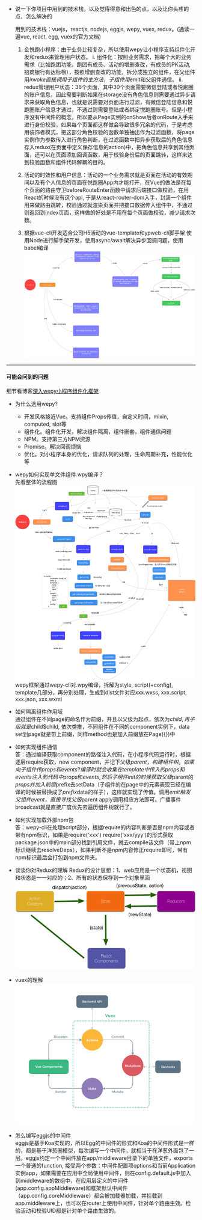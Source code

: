 * 说一下你项目中用到的技术栈，以及觉得得意和出色的点，以及让你头疼的点，怎么解决的

  用到的技术栈：vuejs，reactjs, nodejs, eggjs, wepy, vuex, redux。(通读一遍vue, react, egg, vuex的官方文档)

  1. 企悦跑小程序：由于业务比较复杂，所以使用wepy让小程序支持组件化开发和redux来管理用户状态。
    i. 组件化：按照业务需求，把每个大的业务需求（比如跑团功能，跑团有成员、活动的增删查改，有成员的PK活动, 招商银行有达标榜），按照增删查改的功能，拆分成独立的组件，在父组件用$invoke直接调用子组件的主方法，子组件用$emit和父组件通信。
    ii. redux管理用户状态：36个页面，其中30个页面需要微信登陆或者悦跑圈的账户信息，因此需要判断如果在storage没有角色信息则需要通过异步请求来获取角色信息，也就是说需要对页面进行过滤，有微信登陆信息和悦跑圈账户信息才通过，不通过则需要登陆或者绑定悦跑圈账号。但是小程序没有中间件的概念，所以要从Page实例的onShow后者onRoute入手来进行身份校验，如果每个页面都这样做会导致很多冗余的代码，于是考虑用装饰者模式，把这部分角色校验的函数单独抽出作为过滤函数，将page实例作为参数传入进行角色判断，在过滤函数中把异步获取后的角色信息存入redux(在页面中定义保存信息的action)中，把角色信息共享到其他页面，还可以在页面添加回调函数，用于校验身份后的页面跳转，这样来达到校验函数和组件代码解耦的目的。

  2. 活动的时效性和用户信息：活动的一个业务需求就是页面在活动的有效期间以及有个人信息的页面在悦跑圈App内才能打开，在Vue的做法是在每个页面的路由守卫beforeRouteEnter函数中请求后端接口做校验，在用React的时候没有这个api, 于是从react-router-dom入手，封装一个组件用来做路由跳转，校验通过就渲染页面并把接口数据传入组件中，不通过则返回到index页面，这样做的好处是不用在每个页面做校验，减少请求次数。

  3. 根据vue-cli开发适合公司H5活动的vue-template和ypweb-cli脚手架
  使用Node进行脚手架开发，使用async/await解决异步回调问题，使用babel编译
  ![ypweb-cli](./image/ypweb-cli.png?raw=true 'ypweb-cli')  

--------



#### 可能会问到的问题  
细节看博客[深入wepy小程序组件化框架](https://juejin.im/post/5987370e6fb9a03c42430a30)

* 为什么选用wepy?  
  - 开发风格接近Vue。支持组件Props传值，自定义时间，mixin, computed, slot等
  - 组件化。组件化开发，解决组件隔离，组件嵌套，组件通信问题
  - NPM。支持第三方NPM资源
  - Promise。解决回调烦恼
  - 优化。对小程序本身的优化，请求队列的处理，生命周期补充，性能优化等

* wepy如何实现单文件组件.wpy编译？  
  先看整体的流程图
  ![整体流程图](./image/wepy-cli-compile.png?raw=true 'wepy-cli-compile')  
  wepy框架通过wepy-cli对.wpy编译，拆解为style, script(+config), template几部分，再分别处理，生成到dist文件对应xxx.wxss, xxx.script, xxx.json, xxx.wxml

* 如何隔离组件作用域  
  通过组件在不同page的命名作为前缀，并且以父级为起点，依次为$child, 再子级就是$child$child, 依次类推，不同组件在不同的component实例下，data set到page就是带上前缀，同样method也是加入前缀放在Page({})中

* 如何实现组件通信  
  答：通过编译获取component的路径注入代码，在小程序代码运行时，根据逐层require获取，new component，并记下父级$parent，构建组件树。如果向子组件传props和events?编译时就会收集在template中传入的props和events注入到代码中$props和$events,然后子组件init的时候获取父级$parent的$props并加入前缀$prefix去setData（子组件的在page中的元素表现已经在编译的时候被替换成了$prefix$data的样子），这样就实现了传值。调用$emit触发父组件event，直接寻找父级$parent apply调用相应方法即可。广播事件broadcast就是直接广度优先去遍历组件树就行了。  

* 如何实现加载外部npm包  
  答：wepy-cli在处理script部分，根据require的内容判断是否是npm内容或者带有npm标识，如果是require('xxx') require('xxx/yyy')的形式获取package.json中的main部分找到引用文件，就去compile该文件（带上npm标识继续去resolveDeps），如果判断不是npm内容修正require即可，带有npm标识最后会打包到npm文件夹。
  
* 谈谈你对Redux的理解
  Redux的设计思想：1、web应用是一个状态机，视图和状态是一一对应的；2、所有的状态保存到一个对象里面  
  ![redux流程图](./image/redux-flow.png?raw=true 'redux-flow')

* vuex的理解  
  ![vuex流程图](./image/vuex.png?raw=true 'vuex-flow')


* 怎么编写eggjs的中间件  
  eggjs是基于Koa实现的，所以Egg的中间件的形式和Koa的中间件形式是一样的，都是基于洋葱圈模型，每次编写一个中间件，就相当于在洋葱外面包了一层。eggjs约定一个中间件放在app/middleware目录下的单独文件，exports一个普通的function, 接受两个参数：中间件配置项options和当前Application实例app，如果需要在应用中全局使用中间件，则在config.default.js中加入到middleware的数组中，在应用层定义的中间件(app.config.appMiddleware)和框架默认中间件（app.config.coreMiddleware）都会被加载器加载，并挂载到app.middleware上，也可以在router上使用中间件，针对单个路由生效。检验活动和校验UID都是针对单个路由生效的。
  